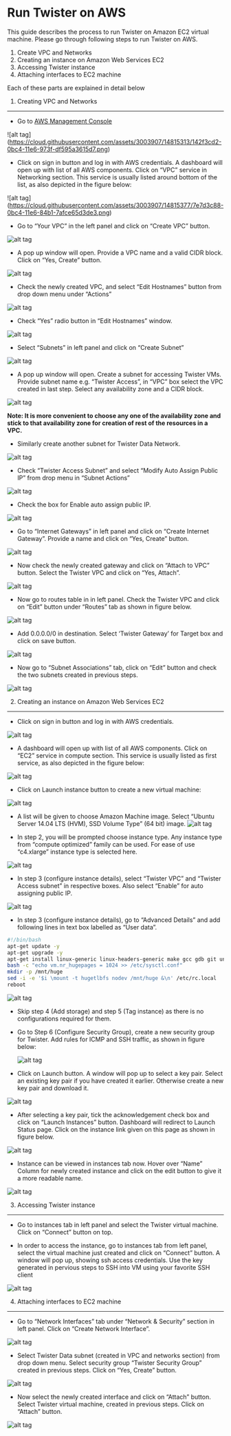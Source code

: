 Run Twister on AWS
==================

This guide describes the process to run Twister on Amazon EC2 virtual machine. Please go through following steps to run Twister on AWS.

1.	Create VPC and Networks
2.	Creating an instance on Amazon Web Services EC2
3.	Accessing Twister instance
4.	Attaching interfaces to EC2 machine

Each of these parts are explained in detail below

 

1. Creating VPC and Networks
----------------------------

- Go to [AWS Management Console](https://aws.amazon.com/console)

 ![alt tag] (https://cloud.githubusercontent.com/assets/3003907/14815313/142f3cd2-0bc4-11e6-973f-df595a3615d7.png)

-	Click on sign in button and log in with AWS credentials.
A dashboard will open up with list of all AWS components. Click on “VPC” service in Networking section. This service is usually listed around bottom of the list, as also depicted in the figure below:

![alt tag] (https://cloud.githubusercontent.com/assets/3003907/14815377/7e7d3c88-0bc4-11e6-84b1-7afce65d3de3.png)

-	Go to “Your VPC” in the left panel and click on “Create VPC” button.

![alt tag](https://cloud.githubusercontent.com/assets/3003907/14815387/8c09c54c-0bc4-11e6-9f16-57ec7b8efade.png)

-	A pop up window will open. Provide a VPC name and a valid CIDR block. Click on “Yes, Create” button.

![alt tag](https://cloud.githubusercontent.com/assets/3003907/14815391/94f08966-0bc4-11e6-871a-a318e6ea2c3e.png)

- Check the newly created VPC, and select “Edit Hostnames” button from drop down menu under “Actions”

![alt tag](https://cloud.githubusercontent.com/assets/3003907/14815430/cccfc590-0bc4-11e6-8737-c74a8c075722.png)

- Check “Yes” radio button in “Edit Hostnames” window.

![alt tag](https://cloud.githubusercontent.com/assets/3003907/14815432/d19c4b3e-0bc4-11e6-8ad1-9804b48c9d60.png)

-	Select “Subnets” in left panel and click on “Create Subnet”

![alt tag](https://cloud.githubusercontent.com/assets/3003907/14815446/dddcda94-0bc4-11e6-9509-c1ddcf806853.png)




- A pop up window will open. Create a subnet for accessing Twister VMs. Provide subnet name e.g. “Twister Access”, in “VPC” box select the VPC created in last step. Select any availability zone and a CIDR block.

![alt tag](https://cloud.githubusercontent.com/assets/3003907/14815451/e3e064b0-0bc4-11e6-818c-1e60e5bbdc27.png)


**Note: It is more convenient to choose any one of the availability zone and stick to that availability zone for creation of rest of the resources in a VPC.**


- Similarly create another subnet for Twister Data Network.
 
 ![alt tag](https://cloud.githubusercontent.com/assets/3003907/14815454/ec1d0f5c-0bc4-11e6-8d84-e0a8e5412777.png)

- Check “Twister Access Subnet” and select “Modify Auto Assign Public IP” from drop menu in “Subnet Actions”
 
 ![alt tag](https://cloud.githubusercontent.com/assets/3003907/14815460/f64a66a0-0bc4-11e6-9c73-c6699f36e07d.png)

- Check the box for Enable auto assign public IP.
 
 ![alt tag](https://cloud.githubusercontent.com/assets/3003907/14815462/f8d5f84e-0bc4-11e6-923f-20216b56d3b2.png)

- Go to “Internet Gateways” in left panel and click on “Create Internet Gateway”. Provide a name and click on “Yes, Create” button. 

![alt tag](https://cloud.githubusercontent.com/assets/3003907/14815472/01891214-0bc5-11e6-99c1-0abc309776df.png)
 

- Now check the newly created gateway and click on “Attach to VPC” button. Select the Twister VPC and click on “Yes, Attach”.

 ![alt tag](https://cloud.githubusercontent.com/assets/3003907/14815477/0a5da08a-0bc5-11e6-83f4-41b6fc4df524.png)

- Now go to routes table in in left panel. Check the Twister VPC and click on “Edit” button under “Routes” tab as shown in figure below.

![alt tag](https://cloud.githubusercontent.com/assets/3003907/14815486/104a633e-0bc5-11e6-8403-38603f274d2d.png)
 

- Add 0.0.0.0/0 in destination. Select ‘Twister Gateway’ for Target box and click on save button.

 ![alt tag](https://cloud.githubusercontent.com/assets/3003907/14815490/16d78326-0bc5-11e6-886a-c2e60aa2b055.png)
 
- Now go to “Subnet Associations” tab, click on “Edit” button and check the two subnets created in previous steps.

 ![alt tag](https://cloud.githubusercontent.com/assets/3003907/14815492/1a88a54a-0bc5-11e6-8401-1e23e3ecfd7c.png)







2.	Creating an instance on Amazon Web Services EC2
---------------------------------------------------

- Click on sign in button and log in with AWS credentials.

![alt tag](https://cloud.githubusercontent.com/assets/3003907/14815313/142f3cd2-0bc4-11e6-973f-df595a3615d7.png)

- A dashboard will open up with list of all AWS components. Click on “EC2” service in compute section. This service is usually listed as first service, as also depicted in the figure below:

 ![alt tag](https://cloud.githubusercontent.com/assets/3003907/14815818/fe4f7564-0bc6-11e6-95bf-185d285acf32.png)

- Click on Launch instance button to create a new virtual machine:
 
 ![alt tag](https://cloud.githubusercontent.com/assets/3003907/14815819/00b39f92-0bc7-11e6-8f5d-a3f49cf6b58b.jpg)

- A list will be given to choose Amazon Machine image. Select “Ubuntu Server 14.04 LTS (HVM), SSD Volume Type” (64 bit) image. 
![alt tag](https://cloud.githubusercontent.com/assets/3003907/14815821/03430ef0-0bc7-11e6-9ced-3321d83a97c6.jpg)
 

- In step 2, you will be prompted choose instance type. Any instance type from “compute optimized” family can be used. For ease of use “c4.xlarge” instance type is selected here.

 ![alt tag](https://cloud.githubusercontent.com/assets/3003907/14815824/05b384f8-0bc7-11e6-8cb1-76e2a82d49c1.png)

- In step 3 (configure instance details), select “Twister VPC” and “Twister Access subnet” in respective boxes. Also select “Enable” for auto assigning public IP.
 
 ![alt tag](https://cloud.githubusercontent.com/assets/3003907/14815829/08ec8a7a-0bc7-11e6-9449-d7e2cc143507.png)

- In step 3 (configure instance details), go to “Advanced Details” and add following lines in text box labelled as “User data”. 
```bash
#!/bin/bash
apt-get update -y
apt-get upgrade -y
apt-get install linux-generic linux-headers-generic make gcc gdb git unzip -y
bash -c "echo vm.nr_hugepages = 1024 >> /etc/sysctl.conf"
mkdir -p /mnt/huge
sed -i -e '$i \mount -t hugetlbfs nodev /mnt/huge &\n' /etc/rc.local
reboot
```
 ![alt tag](https://cloud.githubusercontent.com/assets/3003907/14815832/0bd3bd58-0bc7-11e6-887b-36f900d36ca2.png)

- Skip step 4 (Add storage) and step 5 (Tag instance) as there is no configurations required for them.
- Go to Step 6 (Configure Security Group), create a new security group for Twister. Add rules for ICMP and SSH traffic, as shown in figure below:
  
   ![alt tag](https://cloud.githubusercontent.com/assets/3003907/14815835/0e9be79a-0bc7-11e6-9183-f22e658f3d94.png)

- Click on Launch button. A window will pop up to select a key pair. Select an existing key pair if you have created it earlier. Otherwise create a new key pair and download it.

 ![alt tag](https://cloud.githubusercontent.com/assets/3003907/14815840/1119cd66-0bc7-11e6-89db-03331d379987.png)

- After selecting a key pair, tick the acknowledgement check box and click on “Launch Instances” button. Dashboard will redirect to Launch Status page. Click on the instance link given on this page as shown in figure below.

 ![alt tag](https://cloud.githubusercontent.com/assets/3003907/14815843/14049420-0bc7-11e6-9b03-47c1c03107b9.png)

- Instance can be viewed in instances tab now. Hover over “Name” Column for newly created instance and click on the edit button to give it a more readable name.

![alt tag](https://cloud.githubusercontent.com/assets/3003907/14815845/166c6b52-0bc7-11e6-97a3-e6210bbe6250.png)

3.	Accessing Twister instance
------------------------------

- Go to instances tab in left panel and select the Twister virtual machine. Click on “Connect” button on top.


- In order to access the instance, go to instances tab from left panel, select the virtual machine just created and click on “Connect” button. A window will pop up, showing ssh access credentials. Use the key generated in pervious steps to SSH into VM using your favorite SSH client

![alt tag](https://cloud.githubusercontent.com/assets/3003907/14815848/1924ef18-0bc7-11e6-95e6-5ca584386733.png)

4.	Attaching interfaces to EC2 machine
---------------------------------------

- Go to “Network Interfaces” tab under “Network & Security” section in left panel. Click on “Create Network Interface”.

![alt tag](https://cloud.githubusercontent.com/assets/3003907/14815850/1ce14b7e-0bc7-11e6-9dab-efcf0b8ef963.png)
 
- Select Twister Data subnet (created in VPC and networks section) from drop down menu. Select security group “Twister Security Group” created in previous steps. Click on “Yes, Create” button.

 ![alt tag](https://cloud.githubusercontent.com/assets/3003907/14815851/1f172ddc-0bc7-11e6-8f48-e2f67ae4df31.png)


- Now select the newly created interface and click on “Attach” button. Select Twister virtual machine, created in previous steps. Click on “Attach” button.

![alt tag](https://cloud.githubusercontent.com/assets/3003907/14815853/21103b9c-0bc7-11e6-849d-e9088bb0afca.png)
 






